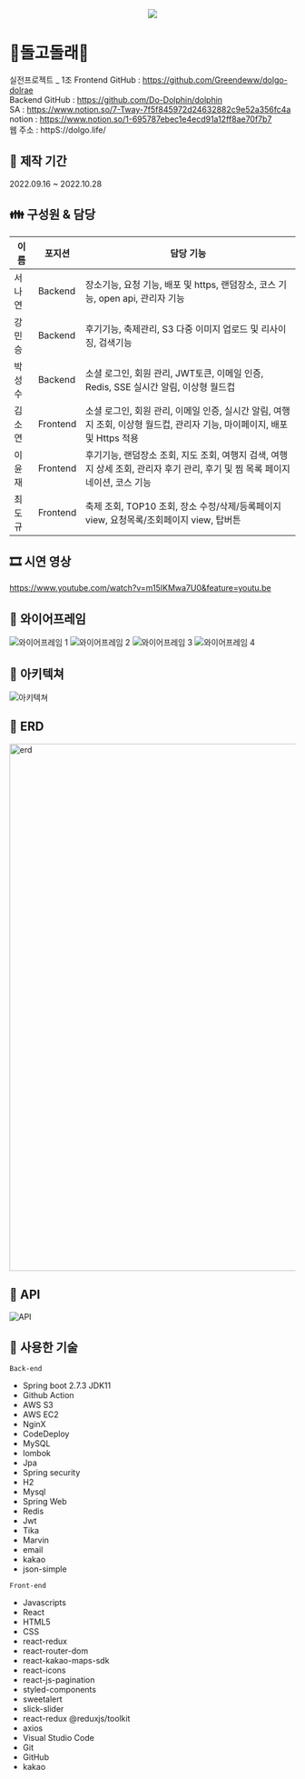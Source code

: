<p align="center">
 <img src="https://user-images.githubusercontent.com/97495661/198329036-9b258aa5-cb1b-4d27-b8c6-7609e052f861.png">
</p>

# 🐋돌고돌래🐋

실전프로젝트 _ 1조
Frontend GitHub : https://github.com/Greendeww/dolgo-dolrae <br/>
Backend GitHub : https://github.com/Do-Dolphin/dolphin <br/>
SA : https://www.notion.so/7-Tway-7f5f845972d24632882c9e52a356fc4a<br/>
notion : https://www.notion.so/1-695787ebec1e4ecd91a12ff8ae70f7b7 <br/>
웹 주소 : httpS://dolgo.life/<br/>

## 📅 제작 기간
2022.09.16 ~ 2022.10.28

## 👪 구성원 & 담당 

|이름|포지션|담당 기능|
|------|---|---|
|서나연|Backend|장소기능, 요청 기능, 배포 및 https, 랜덤장소, 코스 기능, open api, 관리자 기능|
|강민승|Backend|후기기능, 축제관리, S3 다중 이미지 업로드 및 리사이징, 검색기능|
|박성수|Backend|소셜 로그인, 회원 관리,  JWT토큰, 이메일 인증, Redis, SSE 실시간 알림, 이상형 월드컵 |
|김소연|Frontend|소셜 로그인, 회원 관리, 이메일 인증, 실시간 알림, 여행지 조회, 이상형 월드컵, 관리자 기능, 마이페이지, 배포 및 Https 적용|
|이윤재|Frontend|후기기능, 랜덤장소 조회, 지도 조회, 여행지 검색, 여행지 상세 조회, 관리자 후기 관리, 후기 및 찜 목록 페이지네이션, 코스 기능|
|최도규|Frontend|축제 조회, TOP10 조회, 장소 수정/삭제/등록페이지 view, 요청목록/조회페이지 view, 탑버튼|

## 🎞 시연 영상
https://www.youtube.com/watch?v=m15IKMwa7U0&feature=youtu.be

## 📗 와이어프레임
![와이어프레임 1](https://user-images.githubusercontent.com/110370672/198503904-2af80b03-dd1b-4153-bbff-6e19157d7ff7.png)
![와이어프레임 2](https://user-images.githubusercontent.com/110370672/198503913-d8005a04-d825-4a74-942f-97af345be210.png)
![와이어프레임 3](https://user-images.githubusercontent.com/110370672/198503927-85e41801-a6fe-48db-9825-178b47146d09.png)
![와이어프레임 4](https://user-images.githubusercontent.com/110370672/198503934-01ab7a25-8720-4bda-8c18-4d0a61e16138.png)

## 📒 아키텍쳐
![아키텍쳐](https://user-images.githubusercontent.com/97495661/198329375-c93bca10-7fb1-4d49-88b9-aab30fcef434.png)

## 📘 ERD
<img width="928" alt="erd" src="https://user-images.githubusercontent.com/110075438/198322563-120ff608-7df9-4e78-8ee2-158c5bcb288f.png">

## 📙 API
![API](https://user-images.githubusercontent.com/110370672/198503301-f184cc33-03ed-492d-b9ca-6a920f44cefc.png)

## 👷 사용한 기술
`Back-end`
- Spring boot 2.7.3 JDK11
- Github Action
- AWS S3
- AWS EC2
- NginX
- CodeDeploy
- MySQL
- lombok
- Jpa
- Spring security
- H2
- Mysql
- Spring Web
- Redis
- Jwt
- Tika
- Marvin
- email
- kakao
- json-simple

`Front-end`

- Javascripts
- React
- HTML5
- CSS
- react-redux
- react-router-dom
- react-kakao-maps-sdk
- react-icons
- react-js-pagination
- styled-components
- sweetalert 
- slick-slider
- react-redux @reduxjs/toolkit
- axios
- Visual Studio Code
- Git
- GitHub
- kakao

